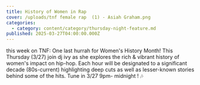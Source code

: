 ```yaml
---
title: History of Women in Rap
cover: /uploads/tnf female rap  (1) - Asiah Graham.png
categories:
  - category: content/category/thursday-night-feature.md
published: 2025-03-27T04:00:00.000Z
---
```


this week on TNF: One last hurrah for Women's History Month! This Thursday (3/27) join dj ivy as she explores the rich & vibrant history of women's impact on hip-hop. Each hour will be designated to a significant decade (80s-current) highlighting deep cuts as well as lesser-known stories behind some of the hits. Tune in 3/27 9pm- midnight ! 🎶
